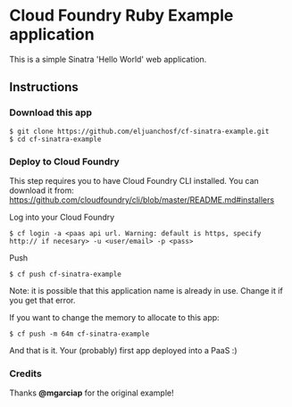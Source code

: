 Cloud Foundry Ruby Example application
===============

This is a simple Sinatra 'Hello World' web application.


## Instructions

### Download this app
```
$ git clone https://github.com/eljuanchosf/cf-sinatra-example.git
$ cd cf-sinatra-example
```

### Deploy to Cloud Foundry
This step requires you to have Cloud Foundry CLI installed. You can download it from: https://github.com/cloudfoundry/cli/blob/master/README.md#installers

Log into your Cloud Foundry
```
$ cf login -a <paas api url. Warning: default is https, specify http:// if necesary> -u <user/email> -p <pass>
```

Push
```
$ cf push cf-sinatra-example
```
Note: it is possible that this application name is already in use. Change it if you get that error.

If you want to change the memory to allocate to this app:
```
$ cf push -m 64m cf-sinatra-example
```

And that is it. Your (probably) first app deployed into a PaaS :)

### Credits

Thanks **@mgarciap** for the original example!

